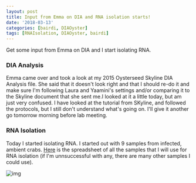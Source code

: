 ```yaml
---
layout: post
title: Input from Emma on DIA and RNA isolation starts!
date: '2018-03-13'
categories: [bairdi, DIAOyster]
tags: [RNAIsolation, DIAOyster, bairdi]
---
```

Get some input from Emma on DIA and I start isolating RNA.


### DIA Analysis

Emma came over and took a look at my 2015 Oysterseed Skyline DIA Analysis file. She said that it doesn't look right and that I should re-do it and make sure I'm following Laura and Yaamini's settings and/or comparing it to the Skyline document that she sent me.I looked at it a little today, but am just very confused. I have looked at the tutorial from SKyline, and followed the protocols, but I still don't understand what's going on. I'll give it another go tomorrow morning before lab meeting.

### RNA Isolation

Today I started isolating RNA. I started out with 9 samples from infected, ambient crabs. [Here](http://owl.fish.washington.edu/scaphapoda/grace/Crab-project/samples-for-RNA-isolation.xlsx) is the spreadsheet of all the samples that I will use for RNA isolation (if I'm unnsuccessful with any, there are many other samples I could use). 

![img](http://owl.fish.washington.edu/scaphapoda/grace/Crab-project/CaptureRNA-isolation.PNG)
